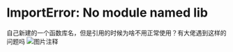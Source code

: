 # ImportError: No module named lib

自己新建的一个函数库名，但是引用的时候为啥不用正常使用？有大佬遇到这样的问题吗
![图片注释](http://storage-uqer.datayes.com/60335eeaa7014d013f8e1e29/54783ce8-7754-11eb-8eb9-0242ac140003)